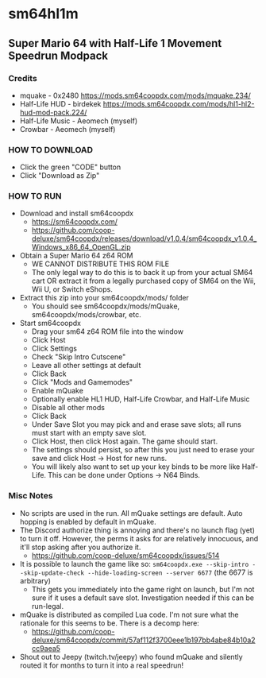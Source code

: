 # sm64hl1m
## Super Mario 64 with Half-Life 1 Movement Speedrun Modpack

### Credits
- mquake - 0x2480 https://mods.sm64coopdx.com/mods/mquake.234/
- Half-Life HUD - birdekek https://mods.sm64coopdx.com/mods/hl1-hl2-hud-mod-pack.224/
- Half-Life Music - Aeomech (myself)
- Crowbar - Aeomech (myself)

### HOW TO DOWNLOAD
- Click the green "CODE" button
- Click "Download as Zip"

### HOW TO RUN
- Download and install sm64coopdx
  - https://sm64coopdx.com/
  - https://github.com/coop-deluxe/sm64coopdx/releases/download/v1.0.4/sm64coopdx_v1.0.4_Windows_x86_64_OpenGL.zip
- Obtain a Super Mario 64 z64 ROM
  - WE CANNOT DISTRIBUTE THIS ROM FILE
  - The only legal way to do this is to back it up from your actual SM64 cart OR extract it from a legally purchased copy of SM64 on the Wii, Wii U, or Switch eShops.
- Extract this zip into your sm64coopdx/mods/ folder
  - You should see sm64coopdx/mods/mQuake, sm64coopdx/mods/crowbar, etc.
- Start sm64coopdx
  - Drag your sm64 z64 ROM file into the window
  - Click Host
  - Click Settings
  - Check "Skip Intro Cutscene"
  - Leave all other settings at default
  - Click Back
  - Click "Mods and Gamemodes"
  - Enable mQuake
  - Optionally enable HL1 HUD, Half-Life Crowbar, and Half-Life Music
  - Disable all other mods
  - Click Back
  - Under Save Slot you may pick and and erase save slots; all runs must start with an empty save slot.
  - Click Host, then click Host again. The game should start.
  - The settings should persist, so after this you just need to erase your save and click Host -> Host for new runs.
  - You will likely also want to set up your key binds to be more like Half-Life. This can be done under Options -> N64 Binds.

### Misc Notes
- No scripts are used in the run. All mQuake settings are default. Auto hopping is enabled by default in mQuake.
- The Discord authorize thing is annoying and there's no launch flag (yet) to turn it off. However, the perms it asks for are relatively innocuous, and it'll stop asking after you authorize it.
  - https://github.com/coop-deluxe/sm64coopdx/issues/514
- It is possible to launch the game like so: `sm64coopdx.exe --skip-intro --skip-update-check --hide-loading-screen --server 6677` (the 6677 is arbitrary)
  - This gets you immediately into the game right on launch, but I'm not sure if it uses a default save slot. Investigation needed if this can be run-legal.
- mQuake is distributed as compiled Lua code. I'm not sure what the rationale for this seems to be. There is a decomp here:
  - https://github.com/coop-deluxe/sm64coopdx/commit/57af112f3700eee1b197bb4abe84b10a2cc9aea5
- Shout out to Jeepy (twitch.tv/jeepy) who found mQuake and silently routed it for months to turn it into a real speedrun!